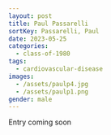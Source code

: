 ```yaml
---
layout: post
title: Paul Passarelli
sortKey: Passarelli, Paul
date: 2023-05-25
categories:
  - class-of-1980
tags:
  - cardiovascular-disease
images:
  - /assets/paulp4.jpg
  - /assets/paulp1.png
gender: male
---
```

E﻿ntry coming soon